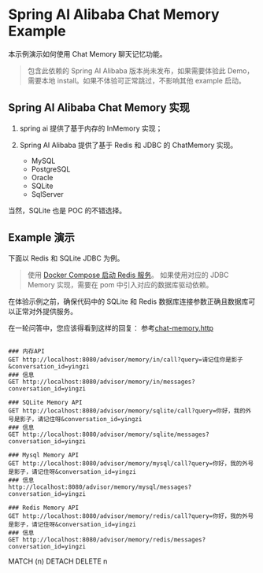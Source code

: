 # Spring AI Alibaba Chat Memory Example

本示例演示如何使用 Chat Memory 聊天记忆功能。

> 包含此依赖的 Spring AI Alibaba 版本尚未发布，如果需要体验此 Demo，需要本地 install。如果不体验可正常跳过，不影响其他 example 启动。

## Spring AI Alibaba Chat Memory 实现

1. spring ai 提供了基于内存的 InMemory 实现； 
2. Spring AI Alibaba 提供了基于 Redis 和 JDBC 的 ChatMemory 实现。
    
    - MySQL
    - PostgreSQL
    - Oracle
    - SQLite
    - SqlServer
   
当然，SQLite 也是 POC 的不错选择。

## Example 演示

下面以 Redis 和 SQLite JDBC 为例。

> 使用 [Docker Compose 启动 Redis 服务](../docker-compose/redis)。
> 如果使用对应的 JDBC Memory 实现，需要在 pom 中引入对应的数据库驱动依赖。

在体验示例之前，确保代码中的 SQLite 和 Redis 数据库连接参数正确且数据库可以正常对外提供服务。

在一轮问答中，您应该得看到这样的回复：
参考[chat-memory.http](chat-memory.http)

```shell

### 内存API
GET http://localhost:8080/advisor/memory/in/call?query=请记住你是影子&conversation_id=yingzi
### 信息
GET http://localhost:8080/advisor/memory/in/messages?conversation_id=yingzi

### SQLite Memory API
GET http://localhost:8080/advisor/memory/sqlite/call?query=你好，我的外号是影子，请记住呀&conversation_id=yingzi
### 信息
GET http://localhost:8080/advisor/memory/sqlite/messages?conversation_id=yingzi

### Mysql Memory API
GET http://localhost:8080/advisor/memory/mysql/call?query=你好，我的外号是影子，请记住呀&conversation_id=yingzi
### 信息
http://localhost:8080/advisor/memory/mysql/messages?conversation_id=yingzi

### Redis Memory API
GET http://localhost:8080/advisor/memory/redis/call?query=你好，我的外号是影子，请记住呀&conversation_id=yingzi
### 信息
GET http://localhost:8080/advisor/memory/redis/messages?conversation_id=yingzi
```


MATCH (n)
DETACH DELETE n
